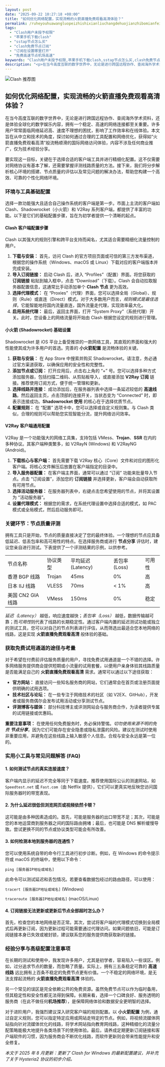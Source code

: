 ```yaml
---
layout: post
date: "2025-09-22 10:27:18 +08:00"
title: "如何优化网络配置，实现流畅的火箭直播免费观看高清体验？"
permalink: /ruheyouhuawangluopeizhishixianliuchangdehuojianzhibomianfeiguankangaoqingtiyan/
tags:
  - "Clash用户未授予权限"
  - "苹果手机下载clash"
  - "sstap节点怎么买"
  - "clash免费节点订阅"
  - "订阅在设置哪里打开"
  - "免费高速节点机场高速"
keywords: "Clash用户未授予权限,苹果手机下载clash,sstap节点怎么买,clash免费节点订阅,订阅在设置哪里打开,免费高速节点机场高速"
description: "<p>在当今高度互联的数字世界中，无论是进行跨国远程协作、查阅海外学术资料，还是体验全球化的数字娱乐内容，拥有一个稳定、高速的网络连接都至关重要。许多用户常常面临网络延迟高、速度不理想的困扰，影响了工作效率和在线体验。本文旨在从中立和技术的角度，探讨如何通过合理的工具配置和网络优化，获得如“火箭直播免费观看高清”般流畅顺滑的国际网络访问体验，内容不涉及任何商业推广，仅为技术经验分享。</p>"
---
```


![Clash 推荐图](https://clashjd.github.io/assets/img/节点订阅地址.png)

## 如何优化网络配置，实现流畅的火箭直播免费观看高清体验？

<p>在当今高度互联的数字世界中，无论是进行跨国远程协作、查阅海外学术资料，还是体验全球化的数字娱乐内容，拥有一个稳定、高速的网络连接都至关重要。许多用户常常面临网络延迟高、速度不理想的困扰，影响了工作效率和在线体验。本文旨在从中立和技术的角度，探讨如何通过合理的工具配置和网络优化，获得如“火箭直播免费观看高清”般流畅顺滑的国际网络访问体验，内容不涉及任何商业推广，仅为技术经验分享。</p>
<p>要实现这一目标，关键在于选择合适的客户端工具并进行精细化配置。这不仅需要对网络协议有基本了解，还需要掌握评测线路质量的方法。接下来，我们将分步解析核心环境的搭建、节点质量的评估以及常见问题的解决办法，帮助您构建一个高效、可靠的个性化网络环境。</p>

<h3>环境与工具基础配置</h3>
<p>选择一款功能强大且适合自己操作系统的客户端是第一步。市面上主流的客户端如 Clash、Shadowrocket（小火箭）和 V2Ray 系列客户端，都提供了丰富的功能。以下是它们的基础配置步骤，旨在为初学者提供一个清晰的起点。</p>

<h4>Clash 客户端配置步骤</h4>
<p>Clash 以其强大的规则引擎和跨平台支持而闻名，尤其适合需要精细化流量控制的用户。</p>
<ol>
    <li><strong>下载与安装：</strong> 首先，访问 Clash 的官方项目页面或可信的第三方发布渠道，根据您的操作系统（Windows、macOS 或 Linux）下载对应的客户端版本并完成安装。</li>
    <li><strong>导入订阅链接：</strong> 启动 Clash 后，进入 “Profiles”（配置）界面。将您获取的 <strong>订阅链接</strong> 粘贴到输入框中，点击 “Download”（下载）。Clash 会自动拉取服务器配置信息，这通常比手动添加单个 <strong>Clash 节点</strong> 更为高效。</li>
    <li><strong>选择代理模式：</strong> 在 “Proxies”（代理）界面，您可以选择全局（Global）、规则（Rule）或直连（Direct）模式。对于大多数用户而言，<em>规则模式是最佳选择</em>，它能智能地将国内流量直连，国外流量走代理，实现效率最大化。</li>
    <li><strong>启用系统代理：</strong> 最后，返回主界面，打开 “System Proxy”（系统代理）开关。此时，您设备上的网络流量将开始由 Clash 根据您设定的规则进行管理。</li>
</ol>

<h4>小火箭 (Shadowrocket) 基础设置</h4>
<p>Shadowrocket 是 iOS 平台上备受推崇的一款网络工具，其直观的界面和强大的性能使其成为许多用户的首选。完善的 <strong>小火箭配置</strong> 是流畅体验的关键。</p>
<ol>
    <li><strong>获取与安装：</strong> 在 App Store 中搜索并购买 Shadowrocket。请注意，务必通过官方渠道获取，以确保应用的安全性和完整性。</li>
    <li><strong>添加节点或订阅：</strong> 打开应用后，点击右上角的 “+” 号。您可以选择多种方式添加服务器，包括扫描二维码、从剪贴板导入，或直接添加 <strong>V2Ray 订阅</strong> 链接。推荐使用订阅方式，便于统一管理和更新。</li>
    <li><strong>选择线路并连接：</strong> 成功添加后，在服务器列表中选择一条延迟较低的 <strong>高速线路</strong>。然后返回主页，点击顶部的连接开关，当状态变为 “Connected” 时，即表示连接成功。<strong>Shadowrocket 使用</strong> 的核心在于选择优质节点。</li>
    <li><strong>配置规则：</strong> 在 “配置” 选项卡中，您可以选择或自定义规则集。与 Clash 类似，合理的规则可以帮助您实现智能分流，提升网络访问效率。</li>
</ol>

<h4>V2Ray 客户端通用配置</h4>
<p>V2Ray 是一个功能强大的网络工具集，支持包括 VMess、<strong>Trojan</strong>、<strong>SSR</strong> 在内的多种协议。其客户端种类繁多，如 V2RayN (Windows) 和 V2RayNG (Android)。</p>
<ol>
    <li><strong>下载核心与客户端：</strong> 首先需要下载 V2Ray 核心（Core）文件和对应的图形化客户端。将核心文件解压后放置在客户端指定的目录中。</li>
    <li><strong>导入服务器配置：</strong> 在客户端主界面，通常可以通过 “订阅” 功能来批量导入节点。点击 “订阅设置”，添加您的 <strong>订阅链接</strong> 并选择更新，客户端会自动获取所有可用节点。</li>
    <li><strong>选择活动服务器：</strong> 在服务器列表中，右键点击您希望使用的节点，并将其设置为 “活动服务器”。</li>
    <li><strong>设置代理模式：</strong> 根据您的需求，在系统代理设置中选择合适的模式，如 PAC 模式或全局模式，然后启动服务即可。</li>
</ol>

<h3>关键环节：节点质量评测</h3>
<p>拥有工具只是开始，节点的质量直接决定了您的最终体验。一个理想的节点应具备低延迟、低丢包率和高可用性的特点。在选择服务商或进行 <strong>节点分享</strong> 评估时，建议您亲自进行测试。下表提供了一个评测结果的示例，以供参考。</p>
<table>
    <tr>
        <td>节点名称</td>
        <td>协议类型</td>
        <td>平均延迟 (Latency)</td>
        <td>丢包率 (Loss)</td>
        <td>可用性</td>
    </tr>
    <tr>
        <td>香港 BGP 线路</td>
        <td>Trojan</td>
        <td>45ms</td>
        <td>0%</td>
        <td>高</td>
    </tr>
    <tr>
        <td>日本 IIJ 线路</td>
        <td>VLESS</td>
        <td>70ms</td>
        <td>&lt; 1%</td>
        <td>高</td>
    </tr>
    <tr>
        <td>美国 CN2 GIA 线路</td>
        <td>VMess</td>
        <td>150ms</td>
        <td>0%</td>
        <td>稳定</td>
    </tr>
</table>
<p><em>延迟（Latency）</em> 越低，响应速度越快；<em>丢包率（Loss）</em> 越低，数据传输越可靠；而<em>可用性</em>则代表了线路的长期稳定性。通过客户端内置的延迟测试功能或独立的测试工具，您可以对自己的节点列表进行评估，从而筛选出最适合您本地网络的线路，这是实现 <strong>火箭直播免费观看高清</strong> 般体验的基础。</p>

<h3>获取免费试用通道的途径与考量</h3>
<p>对于希望在付费前评估服务质量的用户，寻找免费试用通道是一个不错的选择。许多网络服务提供商会提供短期或小流量的试用套餐，以便用户亲身体验其线路质量是否能满足自己的 <strong>火箭直播免费观看高清</strong> 需求。通常可以通过以下途径获取：</p>
<ul>
    <li><strong>官方网站：</strong> 直接访问一些知名服务商的网站，它们通常会在首页或注册页面提供明确的试用选项。</li>
    <li><strong>技术社区与论坛：</strong> 在一些专注于网络技术的社区（如 V2EX、GitHub），开发者或服务商偶尔会发布试用活动或分享测试节点。</li>
    <li><strong>评测博客与媒体：</strong> 部分科技博主或评测网站会与服务商合作，为读者提供专属的试用链接或优惠码。</li>
</ul>
<p><strong>重要注意事项：</strong> 在使用任何免费服务时，务必保持警惕。<em>切勿使用来源不明的免费 <strong>节点分享</strong></em>，因为它们可能存在安全隐患或隐私泄露的风险。建议在测试时使用非重要应用，并避免在这些线路上输入敏感个人信息。合规与安全永远是第一位的。</p>

<h3>实用小工具与常见问题解答 (FAQ)</h3>
<h4>1. 如何测试节点的真实连接速度？</h4>
<p>客户端内显示的延迟不完全等同于下载速度。推荐使用国际公认的测速网站，如 <code>Speedtest.net</code> 或 <code>Fast.com</code>（由 Netflix 提供），它们可以更真实地反映您访问国际服务器时的带宽表现。</p>

<h4>2. 为什么延迟很低但浏览网页或视频依然卡顿？</h4>
<p>这可能是由多种因素造成的。首先，可能是服务器的出口带宽不足；其次，可能是您的本地运营商到服务器之间的国际路由拥堵；最后，也可能是 DNS 解析缓慢导致。尝试更换不同的节点或协议类型可能会有所改善。</p>

<h4>3. 如何检测本地到服务器的连通性？</h4>
<p>您可以使用系统自带的命令行工具进行初步诊断。例如，在 Windows 的命令提示符或 macOS 的终端中，使用以下命令：</p>
<p><code>ping [服务器IP地址或域名]</code></p>
<p>此命令可以测试延迟和丢包情况。若要查看数据包经过的路由路径，可以使用：</p>
<p><code>tracert [服务器IP地址或域名]</code> (Windows)</p>
<p><code>traceroute [服务器IP地址或域名]</code> (macOS/Linux)</p>

<h4>4. 订阅链接无法更新或更新后节点全部超时怎么办？</h4>
<p>首先，检查您的本地网络是否正常。其次，尝试将客户端的代理模式切换到全局模式后再更新订阅，因为更新过程可能需要通过代理访问。如果问题依旧，可能是订阅链接本身已失效或被封锁，建议联系您的服务提供商获取新的链接。</p>

<h3>经验分享与高级配置注意事项</h3>
<p>在长期的测试和使用中，我发现许多用户，尤其是初学者，容易陷入一些误区。例如，过分追求节点的数量，而忽略了质量。实际上，拥有三五条稳定可靠的 <strong>高速线路</strong> 远比拥有上百条不稳定的免费节点更有价值。一个不稳定的网络环境，是无法支撑起流畅的 <strong>火箭直播免费观看高清</strong> 体验的。</p>
<p>另一个常见的误区是完全依赖公开的免费资源。虽然免费节点可以作为临时备用，但其稳定性和安全性都无法得到保障。长期来看，选择一个口碑良好、服务透明的服务商（在此不做任何<strong>机场推荐</strong>），是保障网络体验和数据安全更明智的选择。</p>
<p>对于进阶用户，我强烈建议深入研究客户端的规则配置。以 <strong>小火箭配置</strong> 为例，通过自定义规则，您可以指定特定应用或网站走特定的节点。例如，将视频流媒体网站指向针对流媒体优化的线路，将学术网站指向教育网线路，这种精细化的流量分配策略能极大地提升各类场景下的使用体验。最后，请养成定期更新订阅链接和客户端软件的习惯，因为服务商会不断优化线路，而软件更新则会带来性能提升和安全修复。</p>

<p><em>本文于 2025 年 8 月更新：更新了 Clash for Windows 的最新配置建议，并补充了关于 Hysteria2 协议的初步介绍。</em></p>